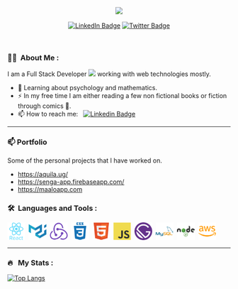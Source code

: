 
<!-- <p align="center"><img src="https://media.giphy.com/media/M9gbBd9nbDrOTu1Mqx/giphy.gif" width="100"/></p> -->
<p align="center"><img src="https://media.giphy.com/media/Y0b2MpUTfnrUa3jIM7/giphy.gif" width="100"/></p>
<p align="center">
  
<div align="center">
<a href="https://www.linkedin.com/in/ssekitto-charles-842a4315b/"><img src="https://img.shields.io/badge/LinkedIn-blue?style=for-the-badge&logo=linkedin&logoColor=white" alt="LinkedIn Badge"></a>

<a href="https://twitter.com/Vinomix">
  <img src="https://img.shields.io/badge/Twitter-blue?style=for-the-badge&logo=twitter&logoColor=white" alt="Twitter Badge"/>
</a>

</div>
<p align="center"><img src="https://komarev.com/ghpvc/?username=bozicschucky&style=flat-square&color=blue" alt=""></p>

<!-- <h1 align="center">hey there <img src="https://media.giphy.com/media/hvRJCLFzcasrR4ia7z/giphy.gif" width="30px"></h1> -->

<!-- <p align="center"><img src="https://media.giphy.com/media/dWesBcTLavkZuG35MI/giphy.gif" width="600" height="300"  /></p> -->

### :man_technologist: &nbsp;About Me :

I am a Full Stack Developer <img src="https://media.giphy.com/media/WUlplcMpOCEmTGBtBW/giphy.gif" width="30"> working with web technologies mostly.

- 🌱 Learning about psychology and mathematics.
- ⚡ In my free time I am either reading a few non fictional books or fiction through comics 💭.
- 📫 How to reach me: &nbsp; [![Linkedin Badge](https://img.shields.io/badge/-kakbar-blue?style=flat&logo=Linkedin&logoColor=white)](https://www.linkedin.com/in/charles-ssekitto-842a4315b/)

---

### 📫 Portfolio 
Some of the personal projects that I have worked on.
- https://aquila.ug/
- https://senga-app.firebaseapp.com/
- https://maaloapp.com


### 🛠 &nbsp;Languages and Tools :

<p>
<img src="https://github.com/devicons/devicon/blob/master/icons/react/react-original-wordmark.svg" title="React" alt="React" width="40" height="40"/>&nbsp;
<img src="https://github.com/devicons/devicon/blob/master/icons/materialui/materialui-original.svg" title="Material UI" alt="Material UI" width="40" height="40"/>&nbsp;
<img src="https://github.com/devicons/devicon/blob/master/icons/redux/redux-original.svg" title="Redux" alt="Redux " width="40" height="40"/>&nbsp;
<img src="https://github.com/devicons/devicon/blob/master/icons/css3/css3-plain-wordmark.svg"  title="CSS3" alt="CSS" width="40" height="40"/>&nbsp;
<img src="https://github.com/devicons/devicon/blob/master/icons/html5/html5-original.svg" title="HTML5" alt="HTML" width="40" height="40"/>&nbsp;
<img src="https://github.com/devicons/devicon/blob/master/icons/javascript/javascript-original.svg" title="JavaScript" alt="JavaScript" width="40" height="40"/>&nbsp;
<img src="https://github.com/devicons/devicon/blob/master/icons/gatsby/gatsby-original.svg" title="Gatsby"  alt="Gatsby" width="40" height="40"/>&nbsp;
<img src="https://github.com/devicons/devicon/blob/master/icons/mysql/mysql-original-wordmark.svg" title="MySQL"  alt="MySQL" width="40" height="40"/>&nbsp;
<img src="https://github.com/devicons/devicon/blob/master/icons/nodejs/nodejs-original-wordmark.svg" title="NodeJS" alt="NodeJS" width="40" height="40"/>&nbsp;
<img src="https://github.com/devicons/devicon/blob/master/icons/amazonwebservices/amazonwebservices-plain-wordmark.svg" title="AWS" alt="AWS" width="40" height="40"/>&nbsp;
</p>

---

### 🔥 &nbsp; My Stats :
<!-- ![Ssekitto Charles's GitHub stats](https://github-readme-stats.vercel.app/api?username=bozicschucky) -->
<!-- [![Top Langs](https://github-readme-stats.vercel.app/api/top-langs/?username=bozicschucky&layout=compact&theme=&theme=dark&background=000000))](https://github.com/bozicschucky/github-readme-stats) -->
[![Top Langs](https://github-readme-stats.vercel.app/api/top-langs/?username=bozicschucky)](https://github.com/bozicschucky/github-readme-stats)
